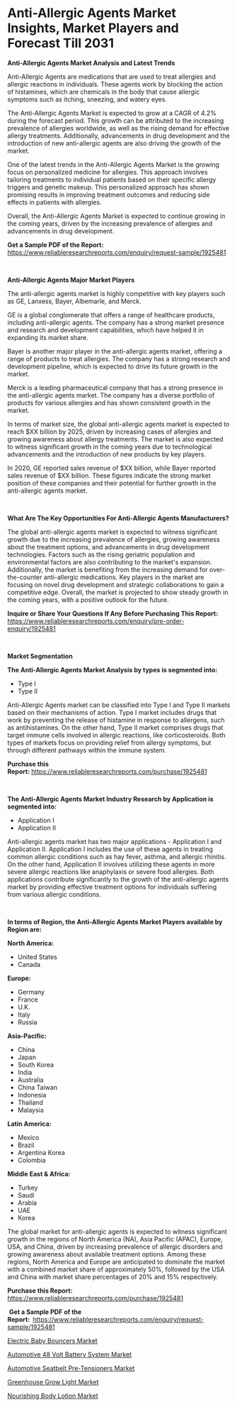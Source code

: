 <p><h1>Anti-Allergic Agents Market Insights, Market Players and Forecast Till 2031</h1></p><p><strong>Anti-Allergic Agents Market Analysis and Latest Trends</strong></p>
<p><p>Anti-Allergic Agents are medications that are used to treat allergies and allergic reactions in individuals. These agents work by blocking the action of histamines, which are chemicals in the body that cause allergic symptoms such as itching, sneezing, and watery eyes. </p><p>The Anti-Allergic Agents Market is expected to grow at a CAGR of 4.2% during the forecast period. This growth can be attributed to the increasing prevalence of allergies worldwide, as well as the rising demand for effective allergy treatments. Additionally, advancements in drug development and the introduction of new anti-allergic agents are also driving the growth of the market.</p><p>One of the latest trends in the Anti-Allergic Agents Market is the growing focus on personalized medicine for allergies. This approach involves tailoring treatments to individual patients based on their specific allergy triggers and genetic makeup. This personalized approach has shown promising results in improving treatment outcomes and reducing side effects in patients with allergies.</p><p>Overall, the Anti-Allergic Agents Market is expected to continue growing in the coming years, driven by the increasing prevalence of allergies and advancements in drug development.</p></p>
<p><strong>Get a Sample PDF of the Report:&nbsp;</strong> <a href="https://www.reliableresearchreports.com/enquiry/request-sample/1925481">https://www.reliableresearchreports.com/enquiry/request-sample/1925481</a></p>
<p>&nbsp;</p>
<p><strong>Anti-Allergic Agents Major Market Players</strong></p>
<p><p>The anti-allergic agents market is highly competitive with key players such as GE, Lanxess, Bayer, Albemarle, and Merck. </p><p>GE is a global conglomerate that offers a range of healthcare products, including anti-allergic agents. The company has a strong market presence and research and development capabilities, which have helped it in expanding its market share.</p><p>Bayer is another major player in the anti-allergic agents market, offering a range of products to treat allergies. The company has a strong research and development pipeline, which is expected to drive its future growth in the market.</p><p>Merck is a leading pharmaceutical company that has a strong presence in the anti-allergic agents market. The company has a diverse portfolio of products for various allergies and has shown consistent growth in the market.</p><p>In terms of market size, the global anti-allergic agents market is expected to reach $XX billion by 2025, driven by increasing cases of allergies and growing awareness about allergy treatments. The market is also expected to witness significant growth in the coming years due to technological advancements and the introduction of new products by key players.</p><p>In 2020, GE reported sales revenue of $XX billion, while Bayer reported sales revenue of $XX billion. These figures indicate the strong market position of these companies and their potential for further growth in the anti-allergic agents market.</p></p>
<p>&nbsp;</p>
<p><strong>What Are The Key Opportunities For Anti-Allergic Agents Manufacturers?</strong></p>
<p><p>The global anti-allergic agents market is expected to witness significant growth due to the increasing prevalence of allergies, growing awareness about the treatment options, and advancements in drug development technologies. Factors such as the rising geriatric population and environmental factors are also contributing to the market's expansion. Additionally, the market is benefiting from the increasing demand for over-the-counter anti-allergic medications. Key players in the market are focusing on novel drug development and strategic collaborations to gain a competitive edge. Overall, the market is projected to show steady growth in the coming years, with a positive outlook for the future.</p></p>
<p><strong>Inquire or Share Your Questions If Any Before Purchasing This Report:</strong> <a href="https://www.reliableresearchreports.com/enquiry/pre-order-enquiry/1925481">https://www.reliableresearchreports.com/enquiry/pre-order-enquiry/1925481</a></p>
<p>&nbsp;</p>
<p><strong>Market Segmentation</strong></p>
<p><strong>The Anti-Allergic Agents Market Analysis by types is segmented into:</strong></p>
<p><ul><li>Type I</li><li>Type II</li></ul></p>
<p><p>Anti-Allergic Agents market can be classified into Type I and Type II markets based on their mechanisms of action. Type I market includes drugs that work by preventing the release of histamine in response to allergens, such as antihistamines. On the other hand, Type II market comprises drugs that target immune cells involved in allergic reactions, like corticosteroids. Both types of markets focus on providing relief from allergy symptoms, but through different pathways within the immune system.</p></p>
<p><strong>Purchase this Report:&nbsp;</strong><a href="https://www.reliableresearchreports.com/purchase/1925481">https://www.reliableresearchreports.com/purchase/1925481</a></p>
<p>&nbsp;</p>
<p><strong>The Anti-Allergic Agents Market Industry Research by Application is segmented into:</strong></p>
<p><ul><li>Application I</li><li>Application II</li></ul></p>
<p><p>Anti-allergic agents market has two major applications - Application I and Application II. Application I includes the use of these agents in treating common allergic conditions such as hay fever, asthma, and allergic rhinitis. On the other hand, Application II involves utilizing these agents in more severe allergic reactions like anaphylaxis or severe food allergies. Both applications contribute significantly to the growth of the anti-allergic agents market by providing effective treatment options for individuals suffering from various allergic conditions.</p></p>
<p>&nbsp;</p>
<p><strong>In terms of Region, the Anti-Allergic Agents Market Players available by Region are:</strong></p>
<p>
    <p> <strong> North America: </strong>
        <ul>
            <li>United States</li>
            <li>Canada</li>
        </ul>
        </p> 
    <p> <strong> Europe: </strong>
        <ul>
            <li>Germany</li>
            <li>France</li>
            <li>U.K.</li>
            <li>Italy</li>
            <li>Russia</li>
        </ul>
        </p> 
    <p> <strong> Asia-Pacific: </strong>
        <ul>
            <li>China</li>
            <li>Japan</li>
            <li>South Korea</li>
            <li>India</li>
            <li>Australia</li>
            <li>China Taiwan</li>
            <li>Indonesia</li>
            <li>Thailand</li>
            <li>Malaysia</li>
        </ul>
        </p> 
    <p> <strong> Latin America: </strong>
        <ul>
            <li>Mexico</li>
            <li>Brazil</li>
            <li>Argentina Korea</li>
            <li>Colombia</li>
        </ul>
        </p> 
    <p> <strong> Middle East & Africa: </strong>
        <ul>
            <li>Turkey</li>
            <li>Saudi</li>
            <li>Arabia</li>
            <li>UAE</li>
            <li>Korea</li>
        </ul>
    </p>
    </p>
<p><p>The global market for anti-allergic agents is expected to witness significant growth in the regions of North America (NA), Asia Pacific (APAC), Europe, USA, and China, driven by increasing prevalence of allergic disorders and growing awareness about available treatment options. Among these regions, North America and Europe are anticipated to dominate the market with a combined market share of approximately 50%, followed by the USA and China with market share percentages of 20% and 15% respectively.</p></p>
<p><strong>Purchase this Report: </strong><a href="https://www.reliableresearchreports.com/purchase/1925481">https://www.reliableresearchreports.com/purchase/1925481</a></p>
<p>&nbsp;<strong>Get a Sample PDF of the Report:&nbsp;&nbsp;</strong><a href="https://www.reliableresearchreports.com/enquiry/request-sample/1925481">https://www.reliableresearchreports.com/enquiry/request-sample/1925481</a></p>
<p><strong></strong></p>
<p><p><a href="https://extreme-scabiosa-c81.notion.site/Electric-Baby-Bouncers-Market-Size-2024-2031-Global-Industrial-Analysis-Key-Geographical-Regions--68ec6b8bb9664f74875bb22fedf883b8">Electric Baby Bouncers Market</a></p><p><a href="https://carnation-joke-41f.notion.site/Global-Automotive-48-Volt-Battery-System-Market-Size-and-Market-Trends-Insights-and-Projections-fro-48f35afa267b460cbc3fc1375f225f02">Automotive 48 Volt Battery System Market</a></p><p><a href="https://adventurous-uranium-ef9.notion.site/Automotive-Seatbelt-Pre-Tensioners-Market-Provides-a-Comprehensive-Analysis-Including-a-Macro-Overvi-52ace985b15f4bcabd19d57b690f4dbd">Automotive Seatbelt Pre-Tensioners Market</a></p><p><a href="https://view.publitas.com/reportprime-1/greenhouse-grow-light-market-furnish-information-about-market-size-market-share-market-dynamics-and-projections-spanning-from-2024-to-2031/">Greenhouse Grow Light Market</a></p><p><a href="https://view.publitas.com/reportprime-1/nourishing-body-lotion-market-insights-market-players-and-forecast-till-2031/">Nourishing Body Lotion Market</a></p></p>